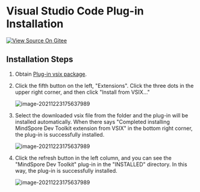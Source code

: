 # Visual Studio Code Plug-in Installation

[![View Source On Gitee](https://mindspore-website.obs.cn-north-4.myhuaweicloud.com/website-images/r2.1/resource/_static/logo_source_en.png)](https://gitee.com/mindspore/docs/blob/r2.1/docs/devtoolkit/docs/source_en/VSCode_plugin_install.md)

## Installation Steps

1. Obtain [Plug-in vsix package](https://ms-release.obs.cn-north-4.myhuaweicloud.com/2.0.0rc1/IdePlugin/any/mindspore-dev-toolkit-2.0.0.vsix).
2. Click the fifth button on the left, "Extensions". Click the three dots in the upper right corner, and then click "Install from VSIX..."

   ![image-20211223175637989](https://mindspore-website.obs.cn-north-4.myhuaweicloud.com/website-images/r2.1/docs/devtoolkit/docs/source_zh_cn/images/clip_image112.jpg)

3. Select the downloaded vsix file from the folder and the plug-in will be installed automatically. When there says "Completed installing MindSpore Dev Toolkit extension from VSIX" in the bottom right corner, the plug-in is successfully installed.

   ![image-20211223175637989](https://mindspore-website.obs.cn-north-4.myhuaweicloud.com/website-images/r2.1/docs/devtoolkit/docs/source_zh_cn/images/clip_image113.jpg)

4. Click the refresh button in the left column, and you can see the "MindSpore Dev Toolkit" plug-in in the "INSTALLED" directory. In this way, the plug-in is successfully installed.

   ![image-20211223175637989](https://mindspore-website.obs.cn-north-4.myhuaweicloud.com/website-images/r2.1/docs/devtoolkit/docs/source_zh_cn/images/clip_image114.jpg)
